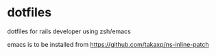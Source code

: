 # dotfiles
dotfiles for rails developer using zsh/emacs

emacs is to be installed from https://github.com/takaxp/ns-inline-patch

